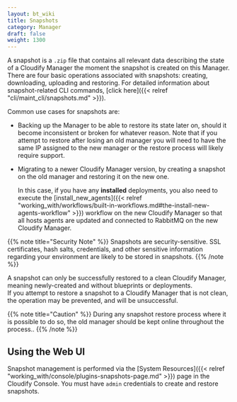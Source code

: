 ```yaml
---
layout: bt_wiki
title: Snapshots
category: Manager
draft: false
weight: 1300
---
```


A snapshot is a `.zip` file that contains all relevant data describing the state of a Cloudify Manager the moment the snapshot is created on this Manager. There are four basic operations associated with snapshots: creating, downloading, uploading and restoring. For detailed information about snapshot-related CLI commands, [click here]({{< relref "cli/maint_cli/snapshots.md" >}}).

Common use cases for snapshots are:

* Backing up the Manager to be able to restore its state later on, should it become inconsistent or broken for whatever reason. Note that if you attempt to restore after losing an old manager you will need to have the same IP assigned to the new manager or the restore process will likely require support.
* Migrating to a newer Cloudify Manager version, by creating a snapshot on the old manager and restoring it on the new one.

  In this case, if you have any **installed** deployments, you also need to execute the [install_new_agents]({{< relref "working_with/workflows/built-in-workflows.md#the-install-new-agents-workflow" >}}) workflow on the new Cloudify Manager so that all hosts agents are updated and connected to RabbitMQ on the new Cloudify Manager.

{{% note title="Security Note" %}}
Snapshots are security-sensitive. SSL certificates, hash salts, credentials, and other sensitive information regarding your environment are likely to be stored in snapshots.
{{% /note %}}

A snapshot can only be successfully restored to a clean Cloudify Manager, meaning newly-created and without blueprints or deployments.<br>
If you attempt to restore a snapshot to a Cloudify Manager that is not clean, the operation may be prevented, and will be unsuccessful.

{{% note title="Caution" %}}
During any snapshot restore process where it is possible to do so, the old manager should be kept online throughout the process..
{{% /note %}}

## Using the Web UI
Snapshot management is performed via the [System Resources]({{< relref "working_with/console/plugins-snapshots-page.md" >}}) page in the Cloudify Console. You must have `admin` credentials to create and restore snapshots.

